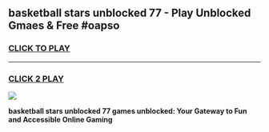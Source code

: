 
## basketball stars unblocked 77 - Play Unblocked Gmaes & Free #oapso
<h3>
<a href="https://news.freeplayer.one?title=basketball_stars_unblocked_77&ref=24F">CLICK TO PLAY</a></h3>
<hr>

<h3>
<a href="https://news.freeplayer.one?title=basketball_stars_unblocked_77&ref=24F">CLICK 2 PLAY</a>
  
</h3>

<a href="https://news.freeplayer.one?title=basketball_stars_unblocked_77&ref=24F/"><img src="https://clearcache.store/games.png"></a>


**basketball stars unblocked 77 games unblocked: Your Gateway to Fun and Accessible Online Gaming**
